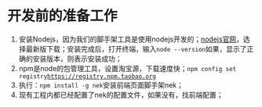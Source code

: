 # 开发前的准备工作

1. 安装Nodejs，因为我们的脚手架工具是使用nodejs开发的；[nodejs官网](https://nodejs.org/en/)，选择最新版下载；安装完成后，打开终端，输入`node --version`如果，显示了正确的安装版本，则表示安装成功；
2. npm是node的包管理工具，设置淘宝源，下载速度快；`npm config set registry`[`https://registry.npm.taobao.org`](https://registry.npm.taobao.org)
3. 执行：`npm install -g nek`安装前端页面脚手架nek；
4. 现有工程内都已经配置了nek的配置文件，如果没有，找前端配置；



